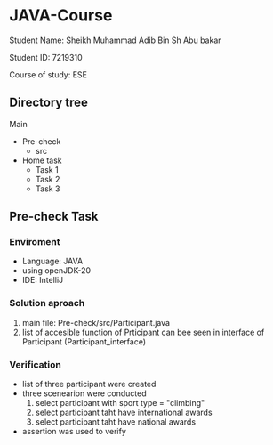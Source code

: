 # JAVA-Course
Student Name:  Sheikh Muhammad Adib Bin Sh Abu bakar 

Student ID:    7219310

Course of study: ESE

## Directory tree
Main
  - Pre-check
    - src
  - Home task
    - Task 1
    - Task 2
    - Task 3
   
## Pre-check Task
### Enviroment
- Language: JAVA
- using openJDK-20
- IDE: IntelliJ
### Solution aproach
1. main file: Pre-check/src/Participant.java
2. list of accesible function of Prticipant can bee seen in interface of Participant (Participant_interface)
### Verification
- list of three participant were created
- three scenearion were conducted
  1. select participant with sport type = "climbing"
  2. select participant taht have international awards
  3. select participant taht have national awards
- assertion was used to verify


